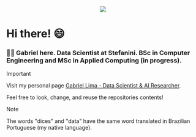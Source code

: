 
<p align="center">
 <img src='https://github.com/gabrielmotablima/gabrielmotablima/assets/31813682/7b47c4f9-4ae0-4b49-b18d-7323decb6806'>  <!-- width='800'> -->
</p>

# Hi there! :smile:

### 🧑‍🚀 Gabriel here. Data Scientist at Stefanini. BSc in Computer Engineering and MSc in Applied Computing (in progress). 

> [!IMPORTANT]
> Visit my personal page <a href="https://gabrielmotablima.github.io/" target="_blank">Gabriel Lima - Data Scientist & AI Researcher</a>.
> 
> Feel free to look, change, and reuse the repositories contents! 

> [!NOTE]
> The words "dices" and "data" have the same word translated in Brazilian Portuguese (my native language).

